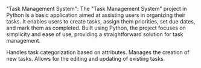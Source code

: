 "Task Management System":
The "Task Management System" project in Python is a basic application aimed at assisting users in organizing their tasks. It enables users to create tasks, assign them priorities, set due dates, and mark them as completed. Built using Python, the project focuses on simplicity and ease of use, providing a straightforward solution for task management.

Handles task categorization based on attributes.
Manages the creation of new tasks.
Allows for the editing and updating of existing tasks.

